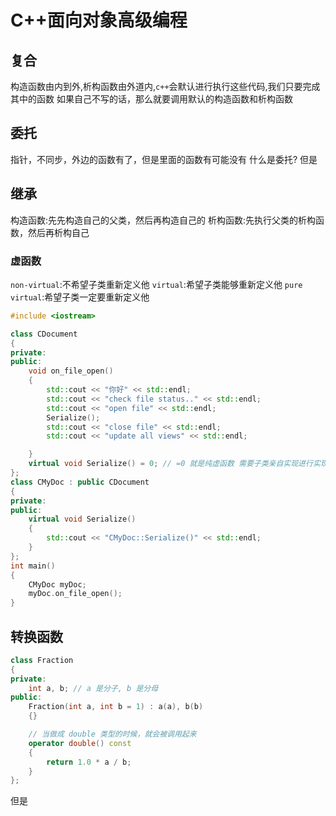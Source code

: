 # C++面向对象高级编程

## 复合

构造函数由内到外,析构函数由外道内,`c++`会默认进行执行这些代码,我们只要完成其中的函数
如果自己不写的话，那么就要调用默认的构造函数和析构函数

## 委托

指针，不同步，外边的函数有了，但是里面的函数有可能没有
什么是委托?
但是
## 继承

构造函数:先先构造自己的父类，然后再构造自己的
析构函数:先执行父类的析构函数，然后再析构自己

### 虚函数

`non-virtual`:不希望子类重新定义他
`virtual`:希望子类能够重新定义他
`pure virtual`:希望子类一定要重新定义他

```c++
#include <iostream>

class CDocument
{
private:
public:
    void on_file_open()
    {
        std::cout << "你好" << std::endl;
        std::cout << "check file status.." << std::endl;
        std::cout << "open file" << std::endl;
        Serialize();
        std::cout << "close file" << std::endl;
        std::cout << "update all views" << std::endl;

    }
    virtual void Serialize() = 0; // =0 就是纯虚函数 需要子类亲自实现进行实现
};
class CMyDoc : public CDocument
{
private:
public:
    virtual void Serialize()
    {
        std::cout << "CMyDoc::Serialize()" << std::endl;
    }
};
int main()
{
    CMyDoc myDoc;
    myDoc.on_file_open();
}

```

## 转换函数

```c++
class Fraction
{
private:
    int a, b; // a 是分子, b 是分母
public:
    Fraction(int a, int b = 1) : a(a), b(b)
    {}

    // 当做成 double 类型的时候，就会被调用起来
    operator double() const
    {
        return 1.0 * a / b;
    }
};
```

但是